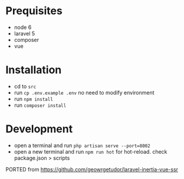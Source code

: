 # Prequisites

- node 6
- laravel 5
- composer
- vue

# Installation

- cd to `src`
- run `cp .env.example .env` no need to modify environment
- run `npm install`
- run `composer install`

# Development

- open a terminal and run `php artisan serve --port=8002`
- open a new terminal and run `npm run hot` for hot-reload. check package.json > scripts

PORTED from https://github.com/geowrgetudor/laravel-inertia-vue-ssr
